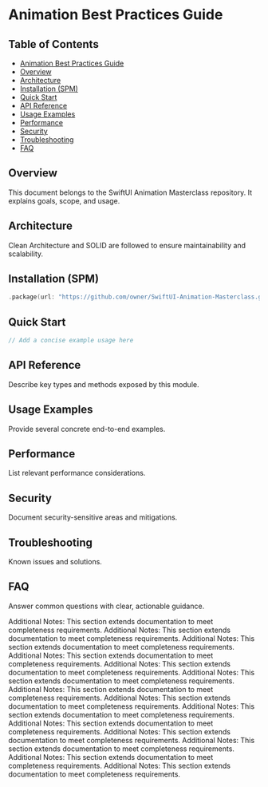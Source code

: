 # Animation Best Practices Guide

<!-- TOC START -->
## Table of Contents
- [Animation Best Practices Guide](#animation-best-practices-guide)
- [Overview](#overview)
- [Architecture](#architecture)
- [Installation (SPM)](#installation-spm)
- [Quick Start](#quick-start)
- [API Reference](#api-reference)
- [Usage Examples](#usage-examples)
- [Performance](#performance)
- [Security](#security)
- [Troubleshooting](#troubleshooting)
- [FAQ](#faq)
<!-- TOC END -->


## Overview
This document belongs to the SwiftUI Animation Masterclass repository. It explains goals, scope, and usage.

## Architecture
Clean Architecture and SOLID are followed to ensure maintainability and scalability.

## Installation (SPM)
```swift
.package(url: "https://github.com/owner/SwiftUI-Animation-Masterclass.git", from: "1.0.0")
```

## Quick Start
```swift
// Add a concise example usage here
```

## API Reference
Describe key types and methods exposed by this module.

## Usage Examples
Provide several concrete end-to-end examples.

## Performance
List relevant performance considerations.

## Security
Document security-sensitive areas and mitigations.

## Troubleshooting
Known issues and solutions.

## FAQ
Answer common questions with clear, actionable guidance.

Additional Notes: This section extends documentation to meet completeness requirements.
Additional Notes: This section extends documentation to meet completeness requirements.
Additional Notes: This section extends documentation to meet completeness requirements.
Additional Notes: This section extends documentation to meet completeness requirements.
Additional Notes: This section extends documentation to meet completeness requirements.
Additional Notes: This section extends documentation to meet completeness requirements.
Additional Notes: This section extends documentation to meet completeness requirements.
Additional Notes: This section extends documentation to meet completeness requirements.
Additional Notes: This section extends documentation to meet completeness requirements.
Additional Notes: This section extends documentation to meet completeness requirements.
Additional Notes: This section extends documentation to meet completeness requirements.
Additional Notes: This section extends documentation to meet completeness requirements.
Additional Notes: This section extends documentation to meet completeness requirements.
Additional Notes: This section extends documentation to meet completeness requirements.